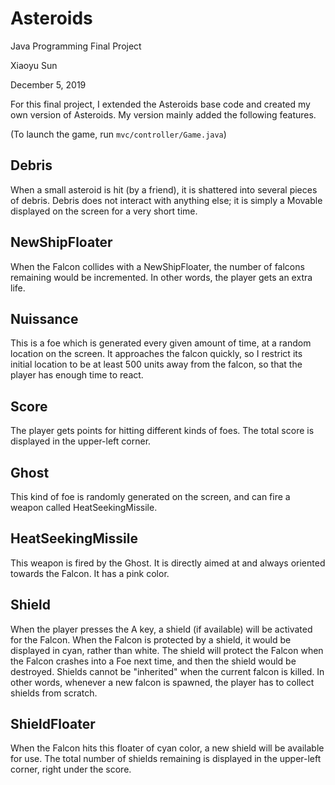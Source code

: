 # Asteroids

Java Programming Final Project

Xiaoyu Sun

December 5, 2019

For this final project, I extended the Asteroids base code and created my own version of Asteroids. My version mainly added the following features.

(To launch the game, run `mvc/controller/Game.java`)

## Debris
When a small asteroid is hit (by a friend), it is shattered into several pieces of debris. Debris does not interact with anything else; it is simply a Movable displayed on the screen for a very short time.

## NewShipFloater
When the Falcon collides with a NewShipFloater, the number of falcons remaining would be incremented. In other words, the player gets an extra life.

## Nuissance
This is a foe which is generated every given amount of time, at a random location on the screen. It approaches the falcon quickly, so I restrict its initial location to be at least 500 units away from the falcon, so that the player has enough time to react.

## Score
The player gets points for hitting different kinds of foes. The total score is displayed in the upper-left corner.

## Ghost
This kind of foe is randomly generated on the screen, and can fire a weapon called HeatSeekingMissile.

## HeatSeekingMissile
This weapon is fired by the Ghost. It is directly aimed at and always oriented towards the Falcon. It has a pink color.

## Shield
When the player presses the A key, a shield (if available) will be activated for the Falcon. When the Falcon is protected by a shield, it would be displayed in cyan, rather than white. The shield will protect the Falcon when the Falcon crashes into a Foe next time, and then the shield would be destroyed. Shields cannot be "inherited" when the current falcon is killed. In other words, whenever a new falcon is spawned, the player has to collect shields from scratch.

## ShieldFloater
When the Falcon hits this floater of cyan color, a new shield will be available for use. The total number of shields remaining is displayed in the upper-left corner, right under the score.
